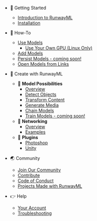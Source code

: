* 🚀 Getting Started
    * [Introduction to RunwayML](/)
    * [Installation](getting-started/installation.md)

* 🤔 How-To
    * [Use Models](how-to/use-models.md)
        <!-- * [Run Models Locally](how-to/run-models-locally.md) -->
        * [Use Your Own GPU (Linux Only)](how-to/local-gpu.md)
    * [Add Models](how-to/import-models.md)
    * [Persist Models - coming soon!]()
    * [Open Models from Links](how-to/web-link.md)

* 🎨 Create with RunwayML
    * 🌱 **Model Possibilities**
        * [Overview]()
        * [Detect Objects](create-with-runwayml/detect.md)
        * [Transform Content](create-with-runwayml/transform.md)
        * [Generate Media](create-with-runwayml/generate.md)
        * [Chain Models](how-to/chain-models-together.md)
        * [Train Models - coming soon!]() 
    * 🤝 **Networking**
        * [Overview](how-to/network.md)
        * [Examples](networking/examples.md)
    * 🔌 **Plugins**
        * [Photoshop](https://github.com/runwayml/RunwayML-for-Photoshop)
        * [Unity](https://github.com/runwayml/RunwayML-for-Unity)

* 🌏 Community
    * [Join Our Community](/?id=join-our-community)
    * [Contribute](/?id=contribute)
    * [Code of Conduct](/?id=code-of-conduct)
    * [Projects Made with RunwayML](https://runwayml.com/madewith)

* 👉 Help
    * [Your Account](https://account.runwayml.com/)
    * [Troubleshooting](https://support.runwayml.com/)

    <!-- * [🔗 Main Website](https://runwayml.com/) -->
    <!-- * [🔗 Video Tutorials](https://www.youtube.com/runwayml) -->
    
    
    
